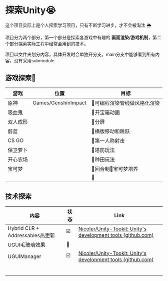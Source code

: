 # 探索Unity:sob:
这个项目实际上是个人探索学习项目，只有不断学习进步，才不会被淘汰 :sun_behind_rain_cloud:

项目分为两个部分，第一个部分是探索各游戏中有趣的 **画面渲染/游戏机制**，第二个部分探索实际工程中经常会用到的技术。

项目以文件夹划分内容，具体开发时会单独开分支。main分支中能够看到所有内容，没有采用submodule

## 游戏探索:game_die:

| 游戏 | 位置        | 目标 |
| ---- | -------------- | ---- |
| 原神 | Games/GenshinImpact |  :black_square_button:可编程渲染管线做风格化渲染  |
| 吸血鬼 |  | :black_square_button:开宝箱动画 |
| 双人成形 |  | :black_square_button:分屏 |
| 蔚蓝 |  | :black_square_button:横版移动和跳跃 |
| CS GO |  | :black_square_button:第一人称射击 |
| 保卫萝卜 |  | :black_square_button:塔防玩法 |
| 开心农场 |  | :black_square_button:种田玩法 |
| 宝可梦 |  | :black_square_button:回合制:black_square_button:宝可梦培养 |
|  |  | :black_square_button: |

## 技术探索

| 内容                            | 状态                    | Link                                                         |
| ------------------------------- | ----------------------- | ------------------------------------------------------------ |
| Hybrid CLR + Addressables热更新 | :ballot_box_with_check: | [NicoIer/Unity-Tookit: Unity's development tools (github.com)](https://github.com/NicoIer/Unity-Tookit) |
| UGUI毛玻璃效果                  | :black_square_button:   |                                                              |
| UGUIManager                     | :ballot_box_with_check: | [NicoIer/Unity-Tookit: Unity's development tools (github.com)](https://github.com/NicoIer/Unity-Tookit) |
|                                 |                         |                                                              |
|                                 |                         |                                                              |
|                                 |                         |                                                              |
|                                 |                         |                                                              |
|                                 |                         |                                                              |
|                                 |                         |                                                              |

